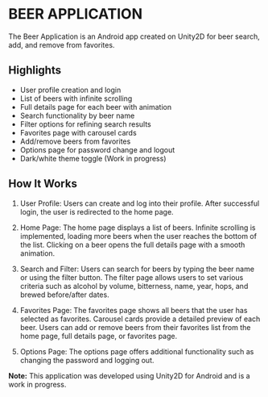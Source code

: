 # BEER APPLICATION

The Beer Application is an Android app created on Unity2D for beer search, add, and remove from favorites.

## Highlights

- User profile creation and login
- List of beers with infinite scrolling
- Full details page for each beer with animation
- Search functionality by beer name
- Filter options for refining search results
- Favorites page with carousel cards
- Add/remove beers from favorites
- Options page for password change and logout
- Dark/white theme toggle (Work in progress)

## How It Works

1. User Profile: Users can create and log into their profile. After successful login, the user is redirected to the home page.

2. Home Page: The home page displays a list of beers. Infinite scrolling is implemented, loading more beers when the user reaches the bottom of the list. Clicking on a beer opens the full details page with a smooth animation.

3. Search and Filter: Users can search for beers by typing the beer name or using the filter button. The filter page allows users to set various criteria such as alcohol by volume, bitterness, name, year, hops, and brewed before/after dates.

4. Favorites Page: The favorites page shows all beers that the user has selected as favorites. Carousel cards provide a detailed preview of each beer. Users can add or remove beers from their favorites list from the home page, full details page, or favorites page.

5. Options Page: The options page offers additional functionality such as changing the password and logging out.

**Note:** This application was developed using Unity2D for Android and is a work in progress.

